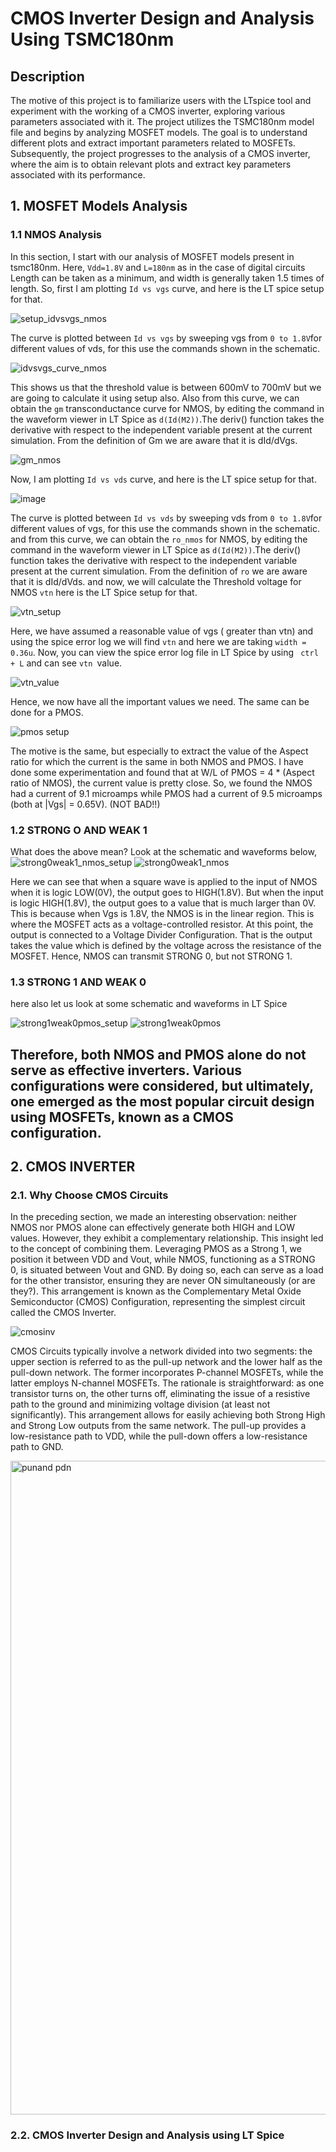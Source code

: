 # CMOS Inverter Design and Analysis Using TSMC180nm

## Description

The motive of this project is to familiarize users with the LTspice tool and experiment with the working of a CMOS inverter, exploring various parameters associated with it. The project utilizes the TSMC180nm model file and begins by analyzing MOSFET models. The goal is to understand different plots and extract important parameters related to MOSFETs. Subsequently, the project progresses to the analysis of a CMOS inverter, where the aim is to obtain relevant plots and extract key parameters associated with its performance.

## 1. MOSFET Models Analysis
### 1.1 NMOS Analysis
In this section, I start with our analysis of MOSFET models present in tsmc180nm. Here, ```Vdd=1.8V``` and ```L=180nm``` as in the case of digital circuits Length can be taken as a minimum, and width is generally taken 1.5 times of length.
So, first I am plotting ```Id vs vgs```  curve, and here is the LT spice setup for that.

![setup_idvsvgs_nmos](https://github.com/afzalamu/cmos-inverter-design-and-analysis-using-tsmc180nm/assets/124300839/e15fd56e-85a8-4bfa-9fa7-2517f9f95df7)

The curve is plotted between ```Id vs vgs``` by sweeping vgs from ```0 to 1.8V```for different values of vds, for this use the commands shown in the schematic.

![idvsvgs_curve_nmos](https://github.com/afzalamu/cmos-inverter-design-and-analysis-using-tsmc180nm/assets/124300839/1fac79fd-5481-4378-8308-732151c8d154)

This shows us that the threshold value is between 600mV to 700mV but we are going to calculate it using setup also.
Also from this curve, we can obtain the ```gm``` transconductance curve for NMOS, by editing the command in the waveform viewer in LT Spice as ```d(Id(M2))```.The deriv() function takes the derivative with respect to the independent variable present at the current simulation. From the definition of Gm we are aware that it is dId/dVgs.

![gm_nmos](https://github.com/afzalamu/cmos-inverter-design-and-analysis-using-tsmc180nm/assets/124300839/5ef81e46-10cb-4ccb-83de-87f44f617a13)

Now, I am plotting ```Id vs vds``` curve, and here is the LT spice setup for that.

![image](https://github.com/afzalamu/cmos-inverter-design-and-analysis-using-tsmc180nm/assets/124300839/bea0ebbc-16c1-40e3-a740-f62e28649df4)

The curve is plotted between ```Id vs vds``` by sweeping vds from ```0 to 1.8V```for different values of vgs, for this use the commands shown in the schematic.
and from this curve, we can obtain the ```ro_nmos```  for NMOS, by editing the command in the waveform viewer in LT Spice as ```d(Id(M2))```.The deriv() function takes the derivative with respect to the independent variable present at the current simulation. From the definition of ```ro``` we are aware that it is dId/dVds.
and now, we will calculate the Threshold voltage for NMOS ```vtn``` here is the LT Spice setup for that.

![vtn_setup](https://github.com/afzalamu/cmos-inverter-design-and-analysis-using-tsmc180nm/assets/124300839/095cf988-ed45-4314-a564-c809be1ef59a)

Here, we have assumed a reasonable value of vgs ( greater than vtn) and using the spice error log we will find ```vtn``` and here we are taking ```width = 0.36u```.
Now, you can view the spice error log file in LT Spice by using ``` ctrl + L``` and can see ```vtn ```value.

![vtn_value](https://github.com/afzalamu/cmos-inverter-design-and-analysis-using-tsmc180nm/assets/124300839/ec25154c-1e7d-4d04-b4e6-b9950b380306)

Hence, we now have all the important values we need. The same can be done for a PMOS. 

![pmos setup](https://github.com/afzalamu/cmos-inverter-design-and-analysis-using-tsmc180nm/assets/124300839/0e1cb595-7d56-4d83-bcea-4694419d7780)

The motive is the same, but especially to extract the value of the Aspect ratio for which the current is the same in both NMOS and PMOS.
I have done some experimentation and found that at W/L of PMOS = 4 * (Aspect ratio of NMOS), the current value is pretty close.
So, we found the NMOS had a current of 9.1 microamps while PMOS had a current of 9.5 microamps (both at |Vgs| = 0.65V). (NOT BAD!!)

### 1.2 STRONG O AND WEAK 1
What does the above mean? Look at the schematic and waveforms below,
![strong0weak1_nmos_setup](https://github.com/afzalamu/cmos-inverter-design-and-analysis-using-tsmc180nm/assets/124300839/c3aa5669-0c4c-4dd6-bf9d-c8aae26a280c)
![strong0weak1_nmos](https://github.com/afzalamu/cmos-inverter-design-and-analysis-using-tsmc180nm/assets/124300839/d78b7ee1-d6b3-4ff3-a2ce-860181054bd5)

Here we can see that when a square wave is applied to the input of NMOS when it is logic LOW(0V), the output goes to HIGH(1.8V). But when the input is logic HIGH(1.8V), the output goes to a value that is much larger than 0V. This is because when Vgs is 1.8V, the NMOS is in the linear region. This is where the MOSFET acts as a voltage-controlled resistor. At this point, the output is connected to a Voltage Divider Configuration. That is the output takes the value which is defined by the voltage across the resistance of the MOSFET. Hence, NMOS can transmit STRONG 0, but not STRONG 1.

### 1.3 STRONG 1 AND WEAK 0
here also let us look at some schematic and waveforms in LT Spice

![strong1weak0pmos_setup](https://github.com/afzalamu/cmos-inverter-design-and-analysis-using-tsmc180nm/assets/124300839/4299501d-37f4-4f5b-bdbf-e80076e037db)
![strong1weak0pmos](https://github.com/afzalamu/cmos-inverter-design-and-analysis-using-tsmc180nm/assets/124300839/480f6815-2c84-4bed-9871-4ea273557479)

Therefore, both NMOS and PMOS alone do not serve as effective inverters. Various configurations were considered, but ultimately, one emerged as the most popular circuit design using MOSFETs, known as a CMOS configuration.
---
## 2. CMOS INVERTER
### 2.1. Why Choose CMOS Circuits

In the preceding section, we made an interesting observation: neither NMOS nor PMOS alone can effectively generate both HIGH and LOW values. However, they exhibit a complementary relationship. This insight led to the concept of combining them. Leveraging PMOS as a Strong 1, we position it between VDD and Vout, while NMOS, functioning as a STRONG 0, is situated between Vout and GND. By doing so, each can serve as a load for the other transistor, ensuring they are never ON simultaneously (or are they?). This arrangement is known as the Complementary Metal Oxide Semiconductor (CMOS) Configuration, representing the simplest circuit called the CMOS Inverter.

![cmosinv](https://github.com/afzalamu/cmos-inverter-design-and-analysis-using-tsmc180nm/assets/124300839/1ef54685-d4fb-459b-9eba-a0e2c050ee75)


CMOS Circuits typically involve a network divided into two segments: the upper section is referred to as the pull-up network and the lower half as the pull-down network. The former incorporates P-channel MOSFETs, while the latter employs N-channel MOSFETs. The rationale is straightforward: as one transistor turns on, the other turns off, eliminating the issue of a resistive path to the ground and minimizing voltage division (at least not significantly). This arrangement allows for easily achieving both Strong High and Strong Low outputs from the same network. The pull-up provides a low-resistance path to VDD, while the pull-down offers a low-resistance path to GND.

<img width="1046" alt="punand pdn" src="https://github.com/afzalamu/cmos-inverter-design-and-analysis-using-tsmc180nm/assets/124300839/b11aa9f9-e173-42d9-a800-7e4a14b92509">

### 2.2. CMOS Inverter Design and Analysis using LT Spice








